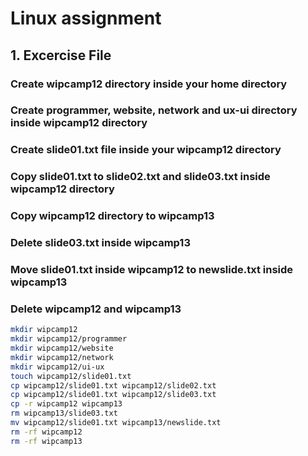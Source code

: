 # Linux assignment

## 1. Excercise File

### Create wipcamp12 directory inside your home directory
### Create programmer, website, network and ux-ui directory inside wipcamp12 directory
### Create slide01.txt file inside your wipcamp12 directory
### Copy slide01.txt to slide02.txt and slide03.txt inside wipcamp12 directory
### Copy wipcamp12 directory to wipcamp13
### Delete slide03.txt inside wipcamp13
### Move slide01.txt inside wipcamp12 to newslide.txt inside wipcamp13
### Delete wipcamp12 and wipcamp13
```bash
mkdir wipcamp12
mkdir wipcamp12/programmer
mkdir wipcamp12/website
mkdir wipcamp12/network
mkdir wipcamp12/ui-ux
touch wipcamp12/slide01.txt
cp wipcamp12/slide01.txt wipcamp12/slide02.txt
cp wipcamp12/slide01.txt wipcamp12/slide03.txt
cp -r wipcamp12 wipcamp13 
rm wipcamp13/slide03.txt
mv wipcamp12/slide01.txt wipcamp13/newslide.txt
rm -rf wipcamp12
rm -rf wipcamp13
```
